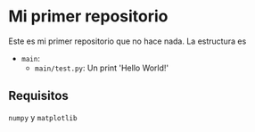 # Mi primer repositorio

Este es mi primer repositorio que no hace nada. La estructura es 
- `main`:
    - `main/test.py`: Un print 'Hello World!'


## Requisitos
`numpy` y `matplotlib`